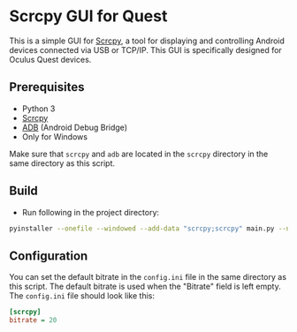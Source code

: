 # Scrcpy GUI for Quest

This is a simple GUI for [Scrcpy](https://github.com/Genymobile/scrcpy), a tool for displaying and controlling Android devices connected via USB or TCP/IP. This GUI is specifically designed for Oculus Quest devices.

## Prerequisites

- Python 3
- [Scrcpy](https://github.com/Genymobile/scrcpy)
- [ADB](https://developer.android.com/studio/command-line/adb) (Android Debug Bridge)
- Only for Windows

Make sure that `scrcpy` and `adb` are located in the `scrcpy` directory in the same directory as this script.

## Build
- Run following in the project directory:
```bash
pyinstaller --onefile --windowed --add-data "scrcpy;scrcpy" main.py --name screen-caster-quest
```


## Configuration

You can set the default bitrate in the `config.ini` file in the same directory as this script. The default bitrate is used when the "Bitrate" field is left empty. The `config.ini` file should look like this:

```ini
[scrcpy]
bitrate = 20